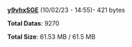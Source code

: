 [**y9vhxSGE**](/data/y9vhxSGE.txt) (10/02/23 - 14:55)- 421 bytes

**Total Datas**: 9270

**Total Size**: 61.53 MB / 61.5 MB